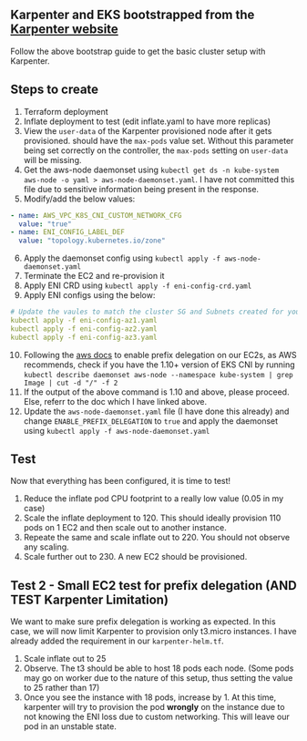 
## Karpenter and EKS bootstrapped from the [Karpenter website](https://karpenter.sh/v0.13.2/getting-started/getting-started-with-terraform/)

Follow the above bootstrap guide to get the basic cluster setup with Karpenter.

## Steps to create
1. Terraform deployment
2. Inflate deployment to test (edit inflate.yaml to have more replicas)
3. View the `user-data` of the Karpenter provisioned node after it gets provisioned. should have the `max-pods` value set. Without this parameter being set correctly on the controller, the `max-pods` setting on `user-data` will be missing.
4. Get the aws-node daemonset using `kubectl get ds -n kube-system aws-node -o yaml > aws-node-daemonset.yaml`. I have not committed this file due to sensitive information being present in the response.
5. Modify/add the below values:
```yaml
- name: AWS_VPC_K8S_CNI_CUSTOM_NETWORK_CFG
  value: "true"
- name: ENI_CONFIG_LABEL_DEF
  value: "topology.kubernetes.io/zone"
``` 
6. Apply the daemonset config using `kubectl apply -f aws-node-daemonset.yaml`
7. Terminate the EC2 and re-provision it
8. Apply ENI CRD using `kubectl apply -f eni-config-crd.yaml`
9. Apply ENI configs using the below:
```yaml
# Update the vaules to match the cluster SG and Subnets created for your cluster.
kubectl apply -f eni-config-az1.yaml
kubectl apply -f eni-config-az2.yaml
kubectl apply -f eni-config-az3.yaml
```
10. Following the [aws docs](https://docs.aws.amazon.com/eks/latest/userguide/cni-increase-ip-addresses.html) to enable prefix delegation on our EC2s, as AWS recommends, check if you have the 1.10+ version of EKS CNI by running `kubectl describe daemonset aws-node --namespace kube-system | grep Image | cut -d "/" -f 2`
11. If the output of the above command is 1.10 and above, please proceed. Else, referr to the doc which I have linked above.
12. Update the `aws-node-daemonset.yaml` file (I have done this already) and change `ENABLE_PREFIX_DELEGATION` to `true` and apply the daemonset using `kubectl apply -f aws-node-daemonset.yaml`

## Test

Now that everything has been configured, it is time to test!

1. Reduce the inflate pod CPU footprint to a really low value (0.05 in my case)
2. Scale the inflate deployment to 120. This should ideally provision 110 pods on 1 EC2 and then scale out to another instance.
3. Repeate the same and scale inflate out to 220. You should not observe any scaling.
4. Scale further out to 230. A new EC2 should be provisioned.

## Test 2 - Small EC2 test for prefix delegation (AND TEST Karpenter Limitation)
We want to make sure prefix delegation is working as expected. In this case, we will now limit Karpenter to provision only t3.micro instances. I have already added the requirement in our `karpenter-helm.tf`.
1. Scale inflate out to 25
2. Observe. The t3 should be able to host 18 pods each node. (Some pods may go on worker due to the nature of this setup, thus setting the value to 25 rather than 17)
3. Once you see the instance with 18 pods, increase by 1. At this time, karpenter will try to provision the pod **wrongly** on the instance due to not knowing the ENI loss due to custom networking. This will leave our pod in an unstable state.